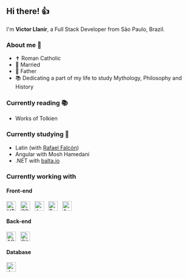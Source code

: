 ## Hi there! 👍

I'm <b>Victor Llanir</b>, a Full Stack Developer from São Paulo, Brazil.

### About me 🧔
- ✝ Roman Catholic
- 💍 Married
- 👶 Father
- 📚 Dedicating a part of my life to study Mythology, Philosophy and History

### Currently reading 📚
- Works of Tolkien

### Currently studying 🧠
- Latin (with <a href="https://rafaelfalcon.com.br/">Rafael Falcón</a>)
- Angular with Mosh Hamedani
- .NET with <a href="http://balta.io/">balta.io</a>

### Currently working with
#### Front-end
<div style="display: inline-block">
  <img align="center" alt="HTML" height="25" width="25" src="https://cdn.jsdelivr.net/gh/devicons/devicon/icons/html5/html5-original.svg" />&nbsp;&nbsp;
  <img align="center" alt="CSS" height="25" width="25" src="https://cdn.jsdelivr.net/gh/devicons/devicon/icons/css3/css3-original.svg" />&nbsp;&nbsp;
  <img align="center" alt="JavaScript" height="25" width="25" src="https://cdn.jsdelivr.net/gh/devicons/devicon/icons/javascript/javascript-original.svg" />&nbsp;&nbsp;
  <img align="center" alt="TypeScript" height="25" width="25" src="https://cdn.jsdelivr.net/gh/devicons/devicon/icons/typescript/typescript-original.svg" />&nbsp;&nbsp;
  <img align="center" alt="Angular" height="25" width="25" src="https://cdn.jsdelivr.net/gh/devicons/devicon/icons/angularjs/angularjs-plain.svg" />&nbsp;&nbsp;
</div>

#### Back-end
<div style="display: inline-block">
  <img align="center" alt="ASP.NET Core" height="25" width="25" src="https://cdn.jsdelivr.net/gh/devicons/devicon/icons/dotnetcore/dotnetcore-original.svg" />&nbsp;&nbsp;
  <img align="center" alt="C#" height="25" width="25" src="https://cdn.jsdelivr.net/gh/devicons/devicon/icons/csharp/csharp-original.svg" />&nbsp;&nbsp;
</div>

#### Database
<div style="display: inline-block">
  <img align="center" alt="JavaScript" height="25" width="25" src="https://cdn.jsdelivr.net/gh/devicons/devicon/icons/mongodb/mongodb-original.svg" />&nbsp;&nbsp;
</div>
